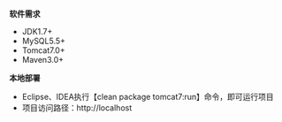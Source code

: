 
 **软件需求** 
- JDK1.7+
- MySQL5.5+
- Tomcat7.0+
- Maven3.0+



 **本地部署**
- Eclipse、IDEA执行【clean package tomcat7:run】命令，即可运行项目
- 项目访问路径：http://localhost